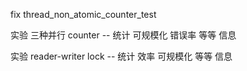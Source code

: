 fix thread_non_atomic_counter_test

实验 三种并行 counter -- 统计 可规模化 错误率 等等 信息

实验 reader-writer lock -- 统计 效率 可规模化 等等 信息
